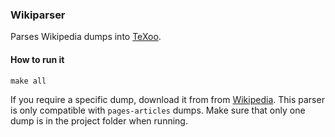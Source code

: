 ### Wikiparser
Parses Wikipedia dumps into [TeXoo](https://github.com/sebastianarnold/TeXoo).

#### How to run it
```console
make all
```

If you require a specific dump, download it from from [Wikipedia](https://dumps.wikimedia.org/enwiki/latest/). This parser is only compatible with `pages-articles` dumps. Make sure that only one dump is in the project folder when running.
